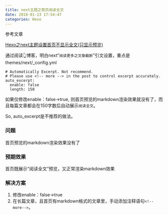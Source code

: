 ```yaml
---
title: next主题之首页阅读全文
date: 2018-01-23 17:54:47
categories: Hexo
---
```


参考文章

[Hexo之next主题设置首页不显示全文(只显示预览)](https://www.jianshu.com/p/393d067dba8d)

通过阅读👆博客，明白next“`阅读更多之文章截断`”引文设置，重点是themes/next/_config.yml  
<!--more-->

```
# Automatically Excerpt. Not recommend.
# Please use <!-- more --> in the post to control excerpt accurately.
auto_excerpt:
  enable: false
  length: 150
```
如果仅修改enable：false->true, 则首页预览的markdown渲染效果就没有了，而且每篇文章都会在150字数后自动展示`阅读全文`。

So, auto_excerpt是不推荐的做法。
### 问题
首页预览的markdown渲染效果没有了
### 预期效果
首页既展示“阅读全文”预览，又正常渲染markdown效果
### 解决方案
1. 修改enable：false->true
2. 在长篇文章，且首页有markdown格式的文章里，手动添加注释语句`<!--more-->`。
